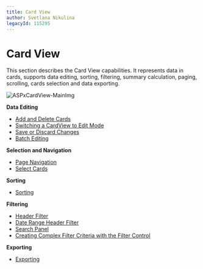 ```yaml
---
title: Card View
author: Svetlana Nikulina
legacyId: 115295
---
```

# Card View
This section describes the Card View capabilities. It represents data in cards, supports data editing, sorting, filtering, summary calculation, paging, scrolling, cards selection and data exporting. 

![ASPxCardView-MainImg](../images/img118478.png)

**Data Editing**
* [Add and Delete Cards](card-view/data-editing/add-and-delete-cards.md)
* [Switching a CardView to Edit Mode](card-view/data-editing/switching-a-cardview-to-edit-mode.md)
* [Save or Discard Changes ](card-view/data-editing/save-or-discard-changes.md)
* [Batch Editing](card-view/data-editing/batch-editing.md)

**Selection and Navigation**
* [Page Navigation](card-view/selection-and-navigation/page-navigation.md)
* [Select Cards](card-view/selection-and-navigation/select-cards.md)

**Sorting**
* [Sorting](card-view/sorting.md)

**Filtering**
* [Header Filter](card-view/filtering/header-filter.md)
* [Date Range Header Filter](card-view/filtering/date-range-header-filter.md)
* [Search Panel](card-view/filtering/search-panel.md)
* [Creating Complex Filter Criteria with the Filter Control](card-view/filtering/creating-complex-filter-criteria-with-the-filter-control.md)

**Exporting**
* [Exporting](card-view/exporting/exporting.md)
